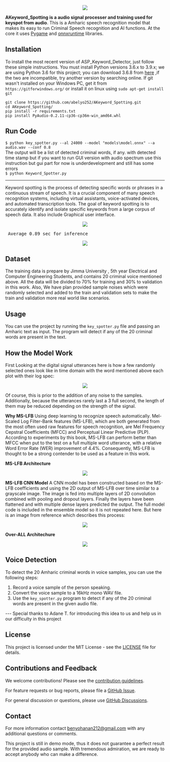 <p align="center">
  <img src="https://github.com/abelyo252/AKeyword_Spotting/blob/main/image/keyword_spotter_logo.png">
</p>


**AKeyword_Spotting is a audio signal processer and training used for keyspot from audio**.
This is a Amharic speech recognition model that makes its easy to run Criminal Speech recognition and AI functions. At the core it uses [Pygame](https://github.com/pygame) and [onnxruntime](https://github.com/microsoft/onnxruntime) libraries. 


## Installation
To install the most recent version of ASP_Keyword_Detector, just follow these simple instructions. You must install Python versions 3.6.x to 3.9.x; we are using Python 3.6 for this project; you can download 3.6.8 from [here](https://www.python.org/ftp/python/3.6.8/python-3.6.8-amd64.exe) ,if the two are incompatible, try another version by searching online. If git wasn't installed on your Windows PC, get it from `https://gitforwindows.org/` or install it on linux using `sudo apt-get install git` 

`git clone https://github.com/abelyo252/AKeyword_Spotting.git`<br>
`cd AKeyword_Spotting/`<br>
`pip install -r requirements.txt`<br>
`pip install PyAudio-0.2.11-cp36-cp36m-win_amd64.whl`<br>


## Run Code

`$ python key_spotter.py --al 24000 --model "models\model.onnx" --a audio.wav --conf 0.8`<br>
The output will be a list of detected criminal words, if any. with detected time stamp but if you want to run GUI version with audio spectrum use this instruction but gui part for now is underdevelopment and still has some errors<br>
`$ python Keyword_Spotter.py`
<hr>

<p>Keyword spotting is the process of detecting specific words or phrases in a continuous stream of speech. It is a crucial component of many speech recognition systems, including virtual assistants, voice-activated devices, and automated transcription tools. The goal of keyword spotting is to accurately identify and isolate specific keywords from a large corpus of speech data. It also include Graphical user interface.</p>


<p align="center">
  <img src="https://github.com/abelyo252/AKeyword_Spotting/blob/main/image/results.jpg">
</p>

<pre> Average 0.89 sec for inference</pre>



<p align="center">
  <img src="https://github.com/abelyo252/AKeyword_Spotting/blob/main/image/gui.png">
</p>


## Dataset
The training data is prepare by Jimma University , 5th year Electrical and Computer Engineering Students, and contains 20 criminal voice mentioned above. All the data will be divided to 70% for training and 30% to validation in this work. Also, We have plan provided sample noises which were randomly selected and added to the train and validation sets to make the train and validation more real world like scenarios.


## Usage

You can use the project by running the `key_spotter.py` file and passing an Amharic text as input. The program will detect if any of the 20 criminal words are present in the text.

## How the Model Work

First Looking at the digital signal utterances here is how a few randomly selected ones look like in time domain with the word mentioned above each plot with their log spec:

<p align="center">
  <img  src="https://github.com/abelyo252/AKeyword_Spotting/blob/main/image/raw_audio.png">
</p>

Of course, this is prior to the addition of any noise to the samples. Additionally, because the utterances rarely last a 3 full second, the length of them may be reduced depending on the strength of the signal. 

**Why MS-LFB**
Using deep learning to recognize speech automatically. Mel-Scaled Log Filter-Bank features (MS-LFB), which are both generated from the most often used raw features for speech recognition, are Mel Frequency Cepstral Coefficients (MFCC) and Perceptual Linear Predictive (PLP). According to experiments by this book, MS-LFB can perform better than MFCC when put to the test on a full multiple word utterance, with a relative Word Error Rate (WER) improvement of 4.4%. Consequently, MS-LFB is thought to be a strong contender to be used as a feature in this work.

**MS-LFB Architecture**
<p align="center">
  <img  src="https://github.com/abelyo252/AKeyword_Spotting/blob/main/image/mslfb.png">
</p>

**MS-LFB CNN Model**
A CNN model has been constructed based on the MS-LFB coefficients and using the 2D output of MS-LFB over time similar to a grayscale image. The image is fed into multiple layers of 2D convolution combined with pooling and dropout layers. Finally the layers have been flattened and with multiple dense layers predicted the output. The full model code is included in the ensemble model so it is not repeated here. But here is an image from reference which describes this process:

<p align="center">
  <img src="https://github.com/abelyo252/AKeyword_Spotting/blob/main/image/cnn_model.png">
</p>

**Over-ALL Architechure**
<p align="center">
  <img src="https://github.com/abelyo252/AKeyword_Spotting/blob/main/Ach.png">
</p>



## Voice Detection

To detect the 20 Amharic criminal words in voice samples, you can use the following steps:

1. Record a voice sample of the person speaking.
2. Convert the voice sample to a 16kHz mono WAV file.
3. Use the `key_spotter.py` program to detect if any of the 20 criminal words are present in the given audio file.


--- Special thanks to Adane T. for introducing this idea to us and help us in our difficulty in this project


## License

This project is licensed under the MIT License - see the [LICENSE](LICENSE) file for details.

## Contributions and Feedback

We welcome contributions! Please see the [contribution guidelines](CONTRIBUTING.md).

For feature requests or bug reports, please file a [GitHub Issue](https://github.com/abelyo252/ASP_Keyword_Spotting/issues).

For general discussion or questions, please use [GitHub Discussions](https://github.com/abelyo252/ASP_Keyword_Spotting/discussions).

## Contact

For more information contact [benyohanan212@gmail.com](mailto:benyohanan212@gmail.com) with any additional questions or comments.

<!Notice!>This project is still in demo mode, thus it does not guarantee a perfect result for the provided audio sample. With tremendous admiration, we are ready to accept anybody who can make a difference.
